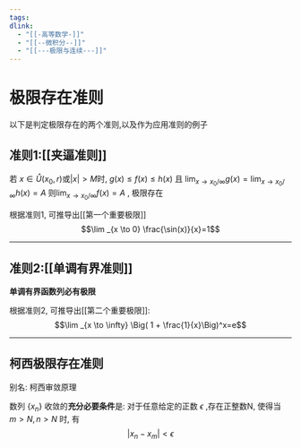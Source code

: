 ```yaml
---
tags: 
dlink:
  - "[[-高等数学-]]"
  - "[[--微积分--]]"
  - "[[---极限与连续---]]"
---
```

# 极限存在准则
以下是判定极限存在的两个准则,以及作为应用准则的例子

## 准则1:[[夹逼准则]]
若 $x\in \mathring{U}(x_{0},r)$或$|x|>M$时, $g(x)\leq f(x)\leq h(x)$
且 $\displaystyle\lim_{ x \to x_{0}/\infty }g(x)=\lim_{ x \to x_{0}/\infty }h(x)=A$
则$\displaystyle \lim_{ x \to x_{0}/\infty }f(x)=A$ , 极限存在

根据准则1, 可推导出[[第一个重要极限]]
$$\lim _{x \to 0}   \frac{\sin(x)}{x}=1$$

 ---
## 准则2:[[单调有界准则]]

**单调有界函数列必有极限**

根据准则2, 可推导出[[第二个重要极限]]:
$$\lim _{x \to \infty} \Big( 1 + \frac{1}{x}\Big)^x=e$$


---
## 柯西极限存在准则
别名: 柯西审敛原理

数列 $\{x_n\}$ 收敛的**充分必要条件**是: 
对于任意给定的正数 $\epsilon$ ,存在正整数N, 使得当 $m>N, n>N$ 时, 有 $$|x_n-x_m|<\epsilon$$
